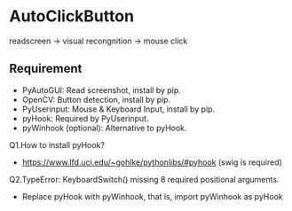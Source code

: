 # AutoClickButton
readscreen -> visual recongnition -> mouse click

## Requirement
 - PyAutoGUI: Read screenshot, install by pip.
 - OpenCV: Button detection, install by pip.
 - PyUserinput: Mouse & Keyboard Input, install by pip.
 - pyHook: Required by PyUserinput.
 - pyWinhook (optional): Alternative to pyHook.

Q1.How to install pyHook?
 - https://www.lfd.uci.edu/~gohlke/pythonlibs/#pyhook (swig is required)

Q2.TypeError: KeyboardSwitch() missing 8 required positional arguments.
 - Replace pyHook with pyWinhook, that is, import pyWinhook as pyHook
